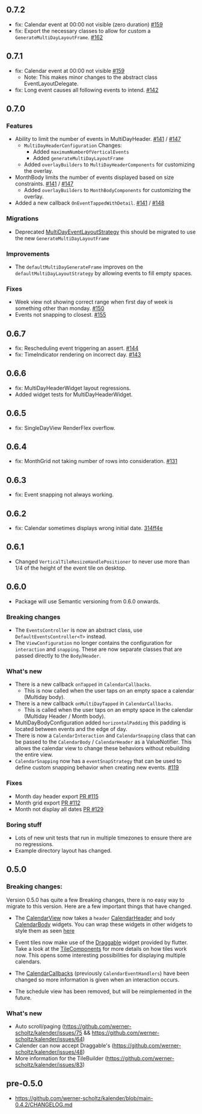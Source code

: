 ## 0.7.2

- fix: Calendar event at 00:00 not visible (zero duration) [#159](https://github.com/werner-scholtz/kalender/issues/158)
- fix: Export the necessary classes to allow for custom a `GenerateMultiDayLayoutFrame`. [#162](https://github.com/werner-scholtz/kalender/issues/162)

## 0.7.1

- fix: Calendar event at 00:00 not visible [#159](https://github.com/werner-scholtz/kalender/issues/158)
  * Note: This makes minor changes to the abstract class EventLayoutDelegate.
- fix: Long event causes all following events to intend. [#142](https://github.com/werner-scholtz/kalender/issues/142)

## 0.7.0

### Features
- Ability to limit the number of events in MultiDayHeader.  [#141](https://github.com/werner-scholtz/kalender/pull/141) / [#147](https://github.com/werner-scholtz/kalender/issues/147)
    - `MultiDayHeaderConfiguration` Changes:
        - Added `maximumNumberOfVerticalEvents`
        - Added `generateMultiDayLayoutFrame`
    - Added `overlayBuilders` to `MultiDayHeaderComponents` for customizing the overlay.
- MonthBody limits the number of events displayed based on size constraints. [#141](https://github.com/werner-scholtz/kalender/pull/141) / [#147](https://github.com/werner-scholtz/kalender/issues/147)
    - Added `overlayBuilders` to `MonthBodyComponents` for customizing the overlay.
- Added a new callback `OnEventTappedWithDetail`. [#141](https://github.com/werner-scholtz/kalender/pull/141) / [#148](https://github.com/werner-scholtz/kalender/issues/148)

### Migrations
- Deprecated [MultiDayEventLayoutStrategy](https://github.com/werner-scholtz/kalender/blob/dc009aa40b80d1ee04a1b950f449389b3130f644/lib/src/layout_delegates/multi_day_event_layout_delegate.dart#L8) this should be migrated to use the new `GenerateMultiDayLayoutFrame`

### Improvements
- The `defaultMultiDayGenerateFrame` improves on the `defaultMultiDayLayoutStrategy` by allowing events to fill empty spaces.

### Fixes
- Week view not showing correct range when first day of week is something other than monday. [#150](https://github.com/werner-scholtz/kalender/issues/150)
- Events not snapping to closest. [#155](https://github.com/werner-scholtz/kalender/issues/155)

## 0.6.7

- fix: Rescheduling event triggering an assert. [#144](https://github.com/werner-scholtz/kalender/issues/144)
- fix: TimeIndicator rendering on incorrect day. [#143](https://github.com/werner-scholtz/kalender/issues/143) 

## 0.6.6

- fix: MultiDayHeaderWidget layout regressions.
- Added widget tests for MultiDayHeaderWidget.

## 0.6.5

- fix: SingleDayView RenderFlex overflow.

## 0.6.4

- fix: MonthGrid not taking number of rows into consideration. [#131](https://github.com/werner-scholtz/kalender/issues/131)

## 0.6.3

- fix: Event snapping not always working.

## 0.6.2

- fix: Calendar sometimes displays wrong initial date. [314ff4e](https://github.com/werner-scholtz/kalender/commit/314ff4e3a649f9d6dc97442a13207de7c382dd39)

## 0.6.1

- Changed `VerticalTileResizeHandlePositioner` to never use more than 1/4 of the height of the event tile on desktop.

## 0.6.0
* Package will use Semantic versioning from 0.6.0 onwards.

### Breaking changes
- The `EventsController` is now an abstract class, use `DefaultEventsController<T>` instead.
- The `ViewConfiguration` no longer contains the configuration for `interaction` and `snapping`.
    These are now separate classes that are passed directly to the `Body`/`Header`.

### What's new
- There is a new callback `onTapped` in `CalendarCallbacks`.
    * This is now called when the user taps on an empty space a calendar (Multiday body).
- There is a new callback `onMultiDayTapped` in `CalendarCallbacks`.
    * This is called when the user taps on an empty space in the calendar (Multiday Header / Month body).
- MultiDayBodyConfiguration added `horizontalPadding` this padding is located between events and the edge of day.
- There is now a `CalendarInteraction` and `CalendarSnapping` class that can be passed to the `CalendarBody` / `CalendarHeader` as a ValueNotifier.
    This allows the calendar view to change these behaviors without rebuilding the entire view.
- `CalendarSnapping` now has a `eventSnapStrategy` that can be used to define custom snapping behavior when creating new events. [#119](https://github.com/werner-scholtz/kalender/issues/119)

### Fixes
- Month day header export [PR #115](https://github.com/werner-scholtz/kalender/pull/115)
- Month grid export [PR #112](https://github.com/werner-scholtz/kalender/pull/112)
- Month not display all dates [PR #129](https://github.com/werner-scholtz/kalender/pull/129)

### Boring stuff
- Lots of new unit tests that run in multiple timezones to ensure there are no regressions.
- Example directory layout has changed.


## 0.5.0

### Breaking changes:
Version 0.5.0 has quite a few Breaking changes, there is no easy way to migrate to this version. Here are a few important things that have changed.

- The [CalendarView](https://github.com/werner-scholtz/kalender/blob/main/lib/src/calendar_view.dart) now takes a `header` [CalendarHeader](https://github.com/werner-scholtz/kalender/blob/main/lib/src/calendar_header.dart) and `body` [CalendarBody](https://github.com/werner-scholtz/kalender/blob/main/lib/src/calendar_body.dart) widgets. You can wrap these widgets in other widgets to style them as seen [here](https://github.com/werner-scholtz/kalender/blob/9a053c9daac51985bbbb336393d5013ef3977bd0/example/lib/main.dart#L112)

- Event tiles now make use of the [Draggable](https://api.flutter.dev/flutter/widgets/Draggable-class.html) widget provided by flutter.
Take a look at the [TileComponents](https://github.com/werner-scholtz/kalender/blob/main/lib/src/models/components/tile_components.dart) for more details on how tiles work now. This opens some interesting possibilities for displaying multiple calendars.

- The [CalendarCallbacks](https://github.com/werner-scholtz/kalender/blob/main/lib/src/models/calendar_callbacks.dart) (previously `CalendarEventHandlers`) have been changed so more information is given when an interaction occurs.

- The schedule view has been removed, but will be reimplemented in the future.

### What's new

- Auto scroll/paging (https://github.com/werner-scholtz/kalender/issues/75 && https://github.com/werner-scholtz/kalender/issues/64)
- Calender can now accept Draggable's (https://github.com/werner-scholtz/kalender/issues/48)
- More information for the TileBuilder (https://github.com/werner-scholtz/kalender/issues/83)

## pre-0.5.0
- https://github.com/werner-scholtz/kalender/blob/main-0.4.2/CHANGELOG.md